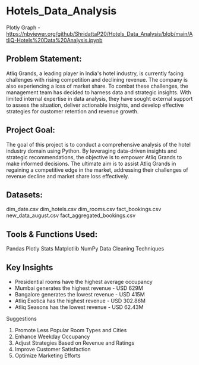 # Hotels_Data_Analysis

Plotly Graph - https://nbviewer.org/github/ShridattaP20/Hotels_Data_Analysis/blob/main/AtliQ-Hotels%20Data%20Analysis.ipynb

## Problem Statement:
Atliq Grands, a leading player in India's hotel industry, is currently facing challenges with rising competition and declining revenue. The company is also experiencing a loss of market share. To combat these challenges, the management team has decided to harness data and strategic insights. With limited internal expertise in data analysis, they have sought external support to assess the situation, deliver actionable insights, and develop effective strategies for customer retention and revenue growth.

## Project Goal:
The goal of this project is to conduct a comprehensive analysis of the hotel industry domain using Python. By leveraging data-driven insights and strategic recommendations, the objective is to empower Atliq Grands to make informed decisions. The ultimate aim is to assist Atliq Grands in regaining a competitive edge in the market, addressing their challenges of revenue decline and market share loss effectively.

## Datasets:
dim_date.csv
dim_hotels.csv
dim_rooms.csv
fact_bookings.csv
new_data_august.csv
fact_aggregated_bookings.csv

## Tools & Functions Used:
Pandas
Plotly
Stats
Matplotlib
NumPy
Data Cleaning Techniques

## Key Insights
* Presidential rooms have the highest average occupancy 
* Mumbai generates the highest revenue - USD 629M
* Bangalore generates the lowest revenue - USD 415M
* Atliq Exotica has the highest revenue - USD 302.86M
* Atliq Seasons has the lowest revenue - USD 62.43M

Suggestions
1. Promote Less Popular Room Types and Cities
2. Enhance Weekday Occupancy
3. Adjust Strategies Based on Revenue and Ratings
4. Improve Customer Satisfaction
5. Optimize Marketing Efforts

